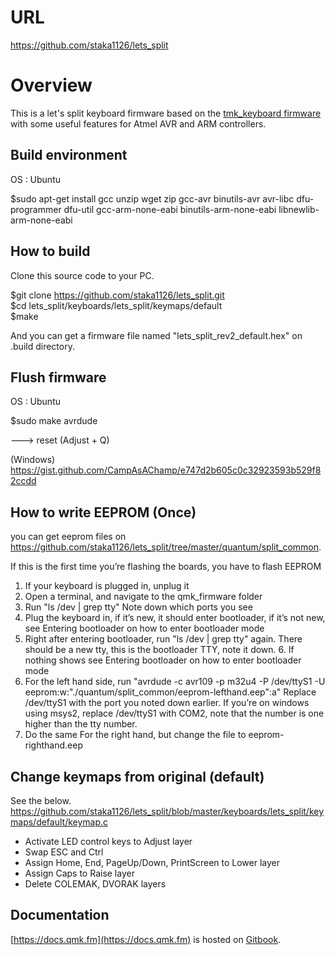 # URL

https://github.com/staka1126/lets_split

# Overview

This is a let's split keyboard firmware based on the [tmk\_keyboard firmware](http://github.com/tmk/tmk_keyboard) with some useful features for Atmel AVR and ARM controllers.

## Build environment 

OS : Ubuntu 

$sudo apt-get install gcc unzip wget zip gcc-avr binutils-avr avr-libc dfu-programmer dfu-util gcc-arm-none-eabi binutils-arm-none-eabi libnewlib-arm-none-eabi

## How to build

Clone this source code to your PC.  

$git clone https://github.com/staka1126/lets_split.git  
$cd lets_split/keyboards/lets_split/keymaps/default  
$make  

And you can get a firmware file named "lets_split_rev2_default.hex" on .build directory.  

## Flush firmware

OS : Ubuntu 

$sudo make avrdude 

  ---> reset (Adjust + Q)

(Windows)  
https://gist.github.com/CampAsAChamp/e747d2b605c0c32923593b529f82ccdd

## How to write EEPROM (Once)

you can get eeprom files on https://github.com/staka1126/lets_split/tree/master/quantum/split_common.

If this is the first time you’re flashing the boards, you have to flash EEPROM

1. If your keyboard is plugged in, unplug it
2. Open a terminal, and navigate to the qmk_firmware folder
3. Run "ls /dev | grep tty" Note down which ports you see
4. Plug the keyboard in, if it’s new, it should enter bootloader, if it’s not new, see Entering bootloader on how to enter bootloader mode
5. Right after entering bootloader, run "ls /dev | grep tty" again. There should be a new tty, this is the bootloader TTY, note it down. 6. If nothing shows see Entering bootloader on how to enter bootloader mode
7. For the left hand side, run "avrdude -c avr109 -p m32u4 -P /dev/ttyS1 -U eeprom:w:"./quantum/split_common/eeprom-lefthand.eep":a" Replace /dev/ttyS1 with the port you noted down earlier. If you’re on windows using msys2, replace /dev/ttyS1 with COM2, note that the number is one higher than the tty number.
8. Do the same For the right hand, but change the file to eeprom-righthand.eep

## Change keymaps from original (default)

See the below.  
https://github.com/staka1126/lets_split/blob/master/keyboards/lets_split/keymaps/default/keymap.c

* Activate LED control keys to Adjust layer
* Swap ESC and Ctrl
* Assign Home, End, PageUp/Down, PrintScreen to Lower layer
* Assign Caps to Raise layer
* Delete COLEMAK, DVORAK layers

## Documentation

[https://docs.qmk.fm](https://docs.qmk.fm) is hosted on [Gitbook](https://www.gitbook.com/book/qmk/firmware/details).
